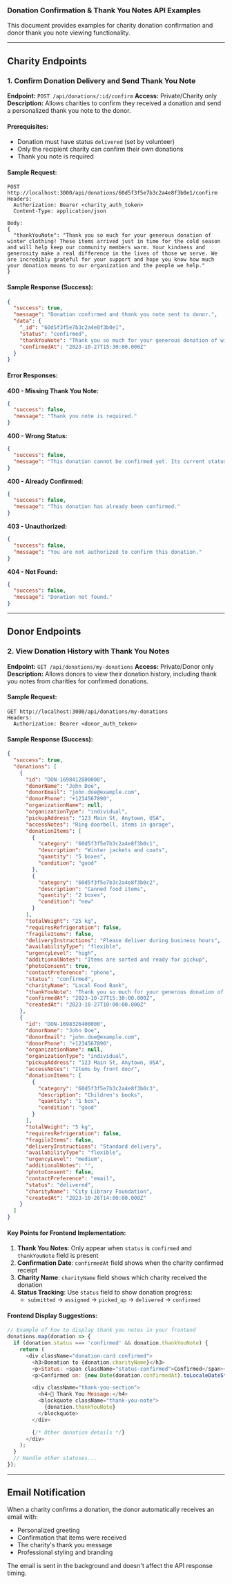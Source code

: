 ### Donation Confirmation & Thank You Notes API Examples

This document provides examples for charity donation confirmation and donor thank you note viewing functionality.

---

## Charity Endpoints

### 1. Confirm Donation Delivery and Send Thank You Note

**Endpoint:** `POST /api/donations/:id/confirm`
**Access:** Private/Charity only
**Description:** Allows charities to confirm they received a donation and send a personalized thank you note to the donor.

#### Prerequisites:
- Donation must have status `delivered` (set by volunteer)
- Only the recipient charity can confirm their own donations
- Thank you note is required

#### Sample Request:

```http
POST http://localhost:3000/api/donations/60d5f3f5e7b3c2a4e8f3b0e1/confirm
Headers:
  Authorization: Bearer <charity_auth_token>
  Content-Type: application/json

Body:
{
  "thankYouNote": "Thank you so much for your generous donation of winter clothing! These items arrived just in time for the cold season and will help keep our community members warm. Your kindness and generosity make a real difference in the lives of those we serve. We are incredibly grateful for your support and hope you know how much your donation means to our organization and the people we help."
}
```

#### Sample Response (Success):

```json
{
  "success": true,
  "message": "Donation confirmed and thank you note sent to donor.",
  "data": {
    "_id": "60d5f3f5e7b3c2a4e8f3b0e1",
    "status": "confirmed",
    "thankYouNote": "Thank you so much for your generous donation of winter clothing! These items arrived just in time for the cold season and will help keep our community members warm. Your kindness and generosity make a real difference in the lives of those we serve. We are incredibly grateful for your support and hope you know how much your donation means to our organization and the people we help.",
    "confirmedAt": "2023-10-27T15:30:00.000Z"
  }
}
```

#### Error Responses:

**400 - Missing Thank You Note:**
```json
{
  "success": false,
  "message": "Thank you note is required."
}
```

**400 - Wrong Status:**
```json
{
  "success": false,
  "message": "This donation cannot be confirmed yet. Its current status is 'picked_up'. It must be 'delivered' first."
}
```

**400 - Already Confirmed:**
```json
{
  "success": false,
  "message": "This donation has already been confirmed."
}
```

**403 - Unauthorized:**
```json
{
  "success": false,
  "message": "You are not authorized to confirm this donation."
}
```

**404 - Not Found:**
```json
{
  "success": false,
  "message": "Donation not found."
}
```

---

## Donor Endpoints

### 2. View Donation History with Thank You Notes

**Endpoint:** `GET /api/donations/my-donations`
**Access:** Private/Donor only
**Description:** Allows donors to view their donation history, including thank you notes from charities for confirmed donations.

#### Sample Request:

```http
GET http://localhost:3000/api/donations/my-donations
Headers:
  Authorization: Bearer <donor_auth_token>
```

#### Sample Response (Success):

```json
{
  "success": true,
  "donations": [
    {
      "id": "DON-1698412800000",
      "donorName": "John Doe",
      "donorEmail": "john.doe@example.com",
      "donorPhone": "+1234567890",
      "organizationName": null,
      "organizationType": "individual",
      "pickupAddress": "123 Main St, Anytown, USA",
      "accessNotes": "Ring doorbell, items in garage",
      "donationItems": [
        {
          "category": "60d5f3f5e7b3c2a4e8f3b0c1",
          "description": "Winter jackets and coats",
          "quantity": "5 boxes",
          "condition": "good"
        },
        {
          "category": "60d5f3f5e7b3c2a4e8f3b0c2",
          "description": "Canned food items",
          "quantity": "2 boxes",
          "condition": "new"
        }
      ],
      "totalWeight": "25 kg",
      "requiresRefrigeration": false,
      "fragileItems": false,
      "deliveryInstructions": "Please deliver during business hours",
      "availabilityType": "flexible",
      "urgencyLevel": "high",
      "additionalNotes": "Items are sorted and ready for pickup",
      "photoConsent": true,
      "contactPreference": "phone",
      "status": "confirmed",
      "charityName": "Local Food Bank",
      "thankYouNote": "Thank you so much for your generous donation of winter clothing! These items arrived just in time for the cold season and will help keep our community members warm. Your kindness and generosity make a real difference in the lives of those we serve. We are incredibly grateful for your support and hope you know how much your donation means to our organization and the people we help.",
      "confirmedAt": "2023-10-27T15:30:00.000Z",
      "createdAt": "2023-10-27T10:00:00.000Z"
    },
    {
      "id": "DON-1698326400000",
      "donorName": "John Doe",
      "donorEmail": "john.doe@example.com",
      "donorPhone": "+1234567890",
      "organizationName": null,
      "organizationType": "individual",
      "pickupAddress": "123 Main St, Anytown, USA",
      "accessNotes": "Items by front door",
      "donationItems": [
        {
          "category": "60d5f3f5e7b3c2a4e8f3b0c3",
          "description": "Children's books",
          "quantity": "1 box",
          "condition": "good"
        }
      ],
      "totalWeight": "5 kg",
      "requiresRefrigeration": false,
      "fragileItems": false,
      "deliveryInstructions": "Standard delivery",
      "availabilityType": "flexible",
      "urgencyLevel": "medium",
      "additionalNotes": "",
      "photoConsent": false,
      "contactPreference": "email",
      "status": "delivered",
      "charityName": "City Library Foundation",
      "createdAt": "2023-10-26T14:00:00.000Z"
    }
  ]
}
```

#### Key Points for Frontend Implementation:

1. **Thank You Notes**: Only appear when `status` is `confirmed` and `thankYouNote` field is present
2. **Confirmation Date**: `confirmedAt` field shows when the charity confirmed receipt
3. **Charity Name**: `charityName` field shows which charity received the donation
4. **Status Tracking**: Use `status` field to show donation progress:
   - `submitted` → `assigned` → `picked_up` → `delivered` → `confirmed`

#### Frontend Display Suggestions:

```javascript
// Example of how to display thank you notes in your frontend
donations.map(donation => {
  if (donation.status === 'confirmed' && donation.thankYouNote) {
    return (
      <div className="donation-card confirmed">
        <h3>Donation to {donation.charityName}</h3>
        <p>Status: <span className="status-confirmed">Confirmed</span></p>
        <p>Confirmed on: {new Date(donation.confirmedAt).toLocaleDateString()}</p>

        <div className="thank-you-section">
          <h4>💝 Thank You Message:</h4>
          <blockquote className="thank-you-note">
            {donation.thankYouNote}
          </blockquote>
        </div>

        {/* Other donation details */}
      </div>
    );
  }
  // Handle other statuses...
});
```

---

## Email Notification

When a charity confirms a donation, the donor automatically receives an email with:
- Personalized greeting
- Confirmation that items were received
- The charity's thank you message
- Professional styling and branding

The email is sent in the background and doesn't affect the API response timing.
